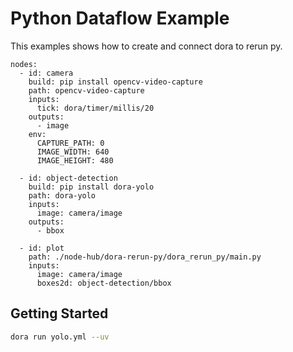 # Python Dataflow Example

This examples shows how to create and connect dora to rerun py.

```
nodes:
  - id: camera
    build: pip install opencv-video-capture
    path: opencv-video-capture
    inputs:
      tick: dora/timer/millis/20
    outputs:
      - image
    env:
      CAPTURE_PATH: 0
      IMAGE_WIDTH: 640
      IMAGE_HEIGHT: 480

  - id: object-detection
    build: pip install dora-yolo
    path: dora-yolo
    inputs:
      image: camera/image
    outputs:
      - bbox

  - id: plot
    path: ./node-hub/dora-rerun-py/dora_rerun_py/main.py
    inputs:
      image: camera/image
      boxes2d: object-detection/bbox

```

## Getting Started

```bash
dora run yolo.yml --uv
```
